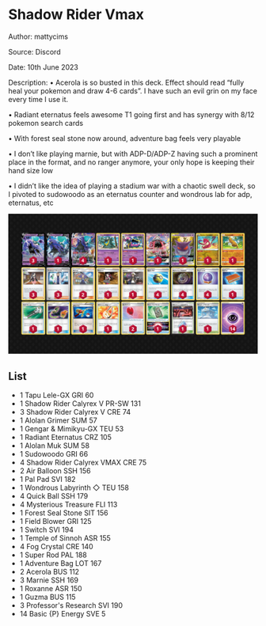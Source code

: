 # Shadow Rider Vmax

Author: mattycims

Source: Discord

Date: 10th June 2023

Description:
• Acerola is so busted in this deck. Effect should read “fully heal your pokemon and draw 4-6 cards”. I have such an evil grin on my face every time I use it.

• Radiant eternatus feels awesome T1 going first and has synergy with 8/12 pokemon search cards

• With forest seal stone now around, adventure bag feels very playable

• I don’t like playing marnie, but with ADP-D/ADP-Z having such a prominent place in the format, and no ranger anymore, your only hope is keeping their hand size low

• I didn’t like the idea of playing a stadium war with a chaotic swell deck, so I pivoted to sudowoodo as an eternatus counter and wondrous lab for adp, eternatus, etc

![decklist](../../images/SVI/Shadow%20Rider%20Vmax/8-%20Shadow%20Rider%20Vmax.png)

## List

* 1 Tapu Lele-GX GRI 60
* 1 Shadow Rider Calyrex V PR-SW 131
* 3 Shadow Rider Calyrex V CRE 74
* 1 Alolan Grimer SUM 57
* 1 Gengar & Mimikyu-GX TEU 53
* 1 Radiant Eternatus CRZ 105
* 1 Alolan Muk SUM 58
* 1 Sudowoodo GRI 66
* 4 Shadow Rider Calyrex VMAX CRE 75
* 2 Air Balloon SSH 156
* 1 Pal Pad SVI 182
* 1 Wondrous Labyrinth ◇ TEU 158
* 4 Quick Ball SSH 179
* 4 Mysterious Treasure FLI 113
* 1 Forest Seal Stone SIT 156
* 1 Field Blower GRI 125
* 1 Switch SVI 194
* 1 Temple of Sinnoh ASR 155
* 4 Fog Crystal CRE 140
* 1 Super Rod PAL 188
* 1 Adventure Bag LOT 167
* 2 Acerola BUS 112
* 3 Marnie SSH 169
* 1 Roxanne ASR 150
* 1 Guzma BUS 115
* 3 Professor's Research SVI 190
* 14 Basic {P} Energy SVE 5

